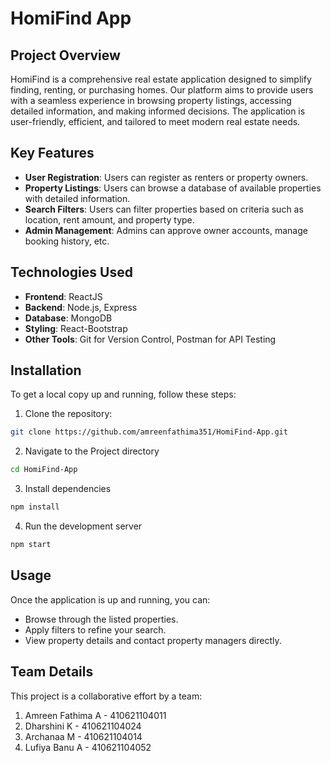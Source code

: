 # HomiFind App

## Project Overview
HomiFind is a comprehensive real estate application designed to simplify finding, renting, or purchasing homes. Our platform aims to provide users with a seamless experience in browsing property listings, accessing detailed information, and making informed decisions. The application is user-friendly, efficient, and tailored to meet modern real estate needs.

## Key Features
- **User Registration**: Users can register as renters or property owners.
- **Property Listings**: Users can browse a database of available properties with detailed information.
- **Search Filters**: Users can filter properties based on criteria such as location, rent amount, and property type.
- **Admin Management**: Admins can approve owner accounts, manage booking history, etc.


## Technologies Used  
- **Frontend**: ReactJS
- **Backend**: Node.js, Express
- **Database**: MongoDB
- **Styling**: React-Bootstrap
- **Other Tools**: Git for Version Control, Postman for API Testing

## Installation
To get a local copy up and running, follow these steps:
1. Clone the repository:
```bash
git clone https://github.com/amreenfathima351/HomiFind-App.git
```
2. Navigate to the Project directory
```bash
cd HomiFind-App
```
3. Install dependencies
```bash
npm install
```
4. Run the development server
```bash
npm start
```

## Usage
Once the application is up and running, you can:
- Browse through the listed properties.
- Apply filters to refine your search.
- View property details and contact property managers directly.

## Team Details
This project is a collaborative effort by a team:
1. Amreen Fathima A - 410621104011
2. Dharshini K - 410621104024
3. Archanaa M - 410621104014
4. Lufiya Banu A - 410621104052 
